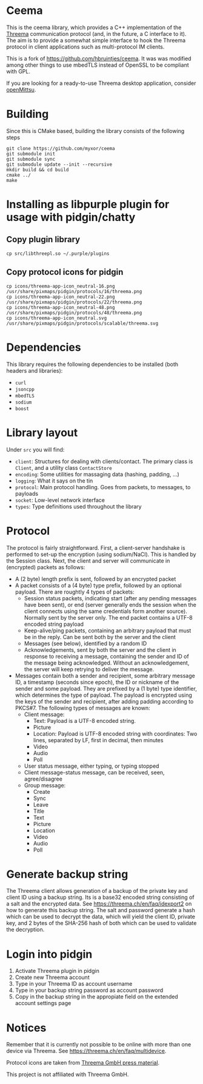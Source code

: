 Ceema
=====
This is the ceema library, which provides a C++ implementation of the [Threema](https://threema.ch/)
communication protocol (and, in the future, a C interface to it). The aim is to
provide a somewhat simple interface to hook the Threema protocol in client
applications such as multi-protocol IM clients.

This is a fork of https://github.com/hbruintjes/ceema.
It was was modified among other things to use mbedTLS instead of OpenSSL to be compliant with GPL.


If you are looking for a ready-to-use Threema desktop application, consider
[openMittsu](https://github.com/blizzard4591/openMittsu).

Building
========
Since this is CMake based, building the library consists of the following steps

    git clone https://github.com/myxor/ceema
    git submodule init
    git submodule sync
    git submodule update --init --recursive
    mkdir build && cd build
    cmake ../
    make


Installing as libpurple plugin for usage with pidgin/chatty
=================

## Copy plugin library
    cp src/libthreepl.so ~/.purple/plugins
    
    
    
## Copy protocol icons for pidgin
    cp icons/threema-app-icon_neutral-16.png /usr/share/pixmaps/pidgin/protocols/16/threema.png
    cp icons/threema-app-icon_neutral-22.png /usr/share/pixmaps/pidgin/protocols/22/threema.png
    cp icons/threema-app-icon_neutral-48.png /usr/share/pixmaps/pidgin/protocols/48/threema.png
    cp icons/threema-app-icon_neutral.svg /usr/share/pixmaps/pidgin/protocols/scalable/threema.svg


Dependencies
============
This library requires the following dependencies to be installed (both headers
and libraries):

* `curl`
* `jsoncpp`
* `mbedTLS`
* `sodium`
* `boost`

Library layout
==============
Under `src` you will find:
* `client`: Structures for dealing with clients/contact. The primary class is
`Client`, and a utility class `ContactStore`
* `encoding`: Some utilities for massaging data (hashing, padding, ...)
* `logging`: What it says on the tin
* `protocol`: Main protocol handling. Goes from packets, to messages, to
payloads
* `socket`: Low-level network interface
* `types`: Type definitions used throughout the library

Protocol
========
The protocol is fairly straightforward. First, a client-server handshake is
performed to set-up the encryption (using sodium/NaCl). This is handled by the
Session class. Next, the client and
server will communicate in (encrypted) packets as follows:
* A (2 byte) length prefix is sent, followed by an encrypted packet
* A packet consists of a (4 byte) type prefix, followed by an optional payload.
There are roughtly 4 types of packets:
  * Session status packets, indicating start (after any pending messages have
  been sent), or end (server generally ends the session when the client
  connects using the same credentials form another source). Normally sent by the
  server only. The end packet contains a UTF-8 encoded string payload
  * Keep-alive/ping packets, containing an arbitrary payload that must be in the
  reply. Can be sent both by the server and the client
  * Messages (see below), identified by a random ID
  * Acknowledgements, sent by both the server and the client in response to
  receiving a message, containing the sender and ID of the message being
  acknowledged. Without an acknowledgement, the server will keep retrying to
  deliver the message.
* Messages contain both a sender and recipient, some arbitrary message ID,
a timestamp (seconds since epoch), the ID or nickname of the sender and some
payload. They are prefixed by a (1 byte) type identifier, which determines
the type of payload. The payload is encrypted using the keys of the sender and
recipient, after adding padding according to PKCS#7. The following types of
messages are known:
  * Client message:
    * Text: Payload is a UTF-8 encoded string.
    * Picture
    * Location: Payload is UTF-8 encoded string with coordinates: Two lines,
    separated by LF, first in decimal, then minutes
    * Video
    * Audio
    * Poll
  * User status message, either typing, or typing stopped
  * Client message-status message, can be received, seen, agree/disagree
  * Group message:
    * Create
    * Sync
    * Leave
    * Title
    * Text
    * Picture
    * Location
    * Video
    * Audio
    * Poll

Generate backup string
=================
The Threema client allows generation of a backup of the private key and client ID using a
backup string. Its is a base32 encoded string consisting of a salt and the
encrypted data. See https://threema.ch/en/faq/idexport2 on how to generate this backup string.
The salt and password generate a hash which can be used to
decrypt the data, which will yield the client ID, private key, and 2 bytes of
the SHA-256 hash of both which can be used to validate the decryption.

Login into pidgin
=================
1. Activate Threema plugin in pidgin
2. Create new Threema account
3. Type in your Threema ID as account username
4. Type in your backup string password as account password
5. Copy in the backup string in the appropiate field on the extended account settings page


Notices
=======
Remember that it is currently not possible to be online with more than one device via Threema.
See https://threema.ch/en/faq/multidevice.

Protocol icons are taken from [Threema GmbH press material](https://threema.ch/en/press).

This project is not affiliated with Threema GmbH.
